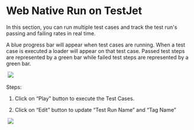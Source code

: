 # Web Native Run on TestJet

In this section, you can run multiple test cases and track the test run's passing and failing rates in real time. 

A blue progress bar will appear when test cases are running. When a test case is executed a loader will appear on that test case. Passed test steps are represented by a green bar while failed test steps are represented by a green bar. 

  

 ![](https://s3.amazonaws.com/cdn.freshdesk.com/data/helpdesk/attachments/production/151010753872/original/6NkUx15HqugpLAM9qY-iGJo6-cohYPf7sQ.png?1675753315)

Steps: 

1.  Click on “Play” button to execute the Test Cases. 
    

2.  Click on “Edit” button to update “Test Run Name” and “Tag Name”  
    

 ![](https://s3.amazonaws.com/cdn.freshdesk.com/data/helpdesk/attachments/production/151010753873/original/4YzcGSIkXwzEK05zdLyIV8rgvMUCtzzZ0A.png?1675753315)